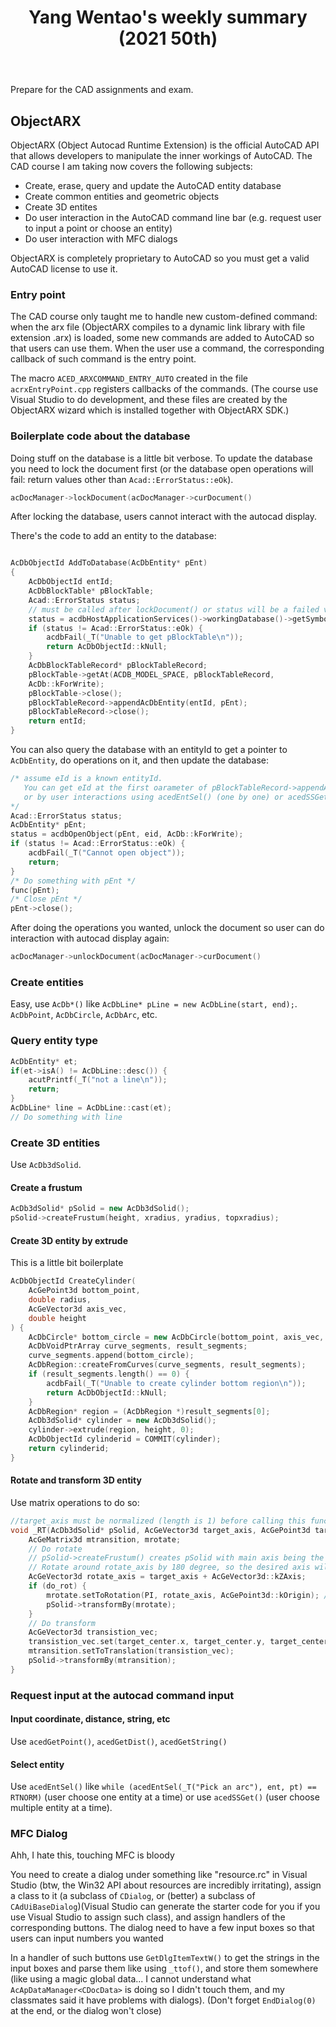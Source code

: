 ﻿---
layout: post
title: "Yang Wentao's weekly summary (2021 50th)"
---
<!-- This Source Code Form is subject to the terms of the Mozilla Public
   - License, v. 2.0. If a copy of the MPL was not distributed with this
   - file, You can obtain one at https://mozilla.org/MPL/2.0/. -->
Prepare for the CAD assignments and exam.

## ObjectARX
ObjectARX (Object Autocad Runtime Extension) is the official AutoCAD API that allows developers to manipulate the inner workings of AutoCAD. The CAD course I am taking now covers the following subjects:
* Create, erase, query and update the AutoCAD entity database
* Create common entities and geometric objects
* Create 3D entites
* Do user interaction in the AutoCAD command line bar (e.g. request user to input a point or choose an entity)
* Do user interaction with MFC dialogs

ObjectARX is completely proprietary to AutoCAD so you must get a valid AutoCAD license to use it.

### Entry point
The CAD course only taught me to handle new custom-defined command: when the arx file (ObjectARX compiles to a dynamic link library with file extension .arx) is loaded, some new commands are added to AutoCAD so that users can use them. When the user use a command, the corresponding callback of such command is the entry point.

The macro `ACED_ARXCOMMAND_ENTRY_AUTO` created in the file `acrxEntryPoint.cpp` registers callbacks of the commands. (The course use Visual Studio to do development, and these files are created by the ObjectARX wizard which is installed together with ObjectARX SDK.)

### Boilerplate code about the database
Doing stuff on the database is a little bit verbose. To update the database you need to lock the document first (or the database open operations will fail: return values other than `Acad::ErrorStatus::eOk`). 
```cpp
acDocManager->lockDocument(acDocManager->curDocument()
```
After locking the database, users cannot interact with the autocad display. 

There's the code to add an entity to the database:

```cpp

AcDbObjectId AddToDatabase(AcDbEntity* pEnt)
{
    AcDbObjectId entId;
    AcDbBlockTable* pBlockTable;
    Acad::ErrorStatus status;
    // must be called after lockDocument() or status will be a failed value
	status = acdbHostApplicationServices()->workingDatabase()->getSymbolTable(pBlockTable, AcDb::kForWrite);
    if (status != Acad::ErrorStatus::eOk) {
        acdbFail(_T("Unable to get pBlockTable\n"));
		return AcDbObjectId::kNull;
	}
    AcDbBlockTableRecord* pBlockTableRecord;
    pBlockTable->getAt(ACDB_MODEL_SPACE, pBlockTableRecord,
    AcDb::kForWrite);
    pBlockTable->close();
    pBlockTableRecord->appendAcDbEntity(entId, pEnt);
    pBlockTableRecord->close();
    return entId;
}
```

You can also query the database with an entityId to get a pointer to `AcDbEntity`, do operations on it, and then update the database:
```cpp
/* assume eId is a known entityId.
   You can get eId at the first oarameter of pBlockTableRecord->appendAcDbEntity(), 
   or by user interactions using acedEntSel() (one by one) or acedSSGet() (multiple) to get a ads_name and then use acdbGetObjectId()
*/
Acad::ErrorStatus status;
AcDbEntity* pEnt;
status = acdbOpenObject(pEnt, eid, AcDb::kForWrite);
if (status != Acad::ErrorStatus::eOk) {
	acdbFail(_T("Cannot open object"));
	return;
}
/* Do something with pEnt */
func(pEnt);
/* Close pEnt */
pEnt->close();
```

After doing the operations you wanted, unlock the document so user can do interaction with autocad display again:
```cpp
acDocManager->unlockDocument(acDocManager->curDocument()
```

### Create entities
Easy, use `AcDb*()` like `AcDbLine* pLine = new AcDbLine(start, end);`.
`AcDbPoint`, `AcDbCircle`, `AcDbArc`, etc.

### Query entity type
```cpp
AcDbEntity* et;
if(et->isA() != AcDbLine::desc()) {
    acutPrintf(_T("not a line\n"));
    return;
}
AcDbLine* line = AcDbLine::cast(et);
// Do something with line
```

### Create 3D entities
Use `AcDb3dSolid`.

#### Create a frustum
```cpp
AcDb3dSolid* pSolid = new AcDb3dSolid();
pSolid->createFrustum(height, xradius, yradius, topxradius);
```

#### Create 3D entity by extrude
This is a little bit boilerplate
```cpp
AcDbObjectId CreateCylinder(
	AcGePoint3d bottom_point,
	double radius,
	AcGeVector3d axis_vec,
	double height
) {
	AcDbCircle* bottom_circle = new AcDbCircle(bottom_point, axis_vec, radius);
	AcDbVoidPtrArray curve_segments, result_segments;
	curve_segments.append(bottom_circle);
	AcDbRegion::createFromCurves(curve_segments, result_segments);
	if (result_segments.length() == 0) {
		acdbFail(_T("Unable to create cylinder bottom region\n"));
		return AcDbObjectId::kNull;
	}
	AcDbRegion* region = (AcDbRegion *)result_segments[0];
	AcDb3dSolid* cylinder = new AcDb3dSolid();
	cylinder->extrude(region, height, 0);
	AcDbObjectId cylinderid = COMMIT(cylinder);
	return cylinderid;
}
```

#### Rotate and transform 3D entity
Use matrix operations to do so:
```cpp
//target_axis must be normalized (length is 1) before calling this function
void _RT(AcDb3dSolid* pSolid, AcGeVector3d target_axis, AcGePoint3d target_center, bool do_rot) {
	AcGeMatrix3d mtransition, mrotate;
	// Do rotate
	// pSolid->createFrustum() creates pSolid with main axis being the Zaxis
	// Rotate around rotate_axis by 180 degree, so the desired axis will be target_axis
	AcGeVector3d rotate_axis = target_axis + AcGeVector3d::kZAxis;
	if (do_rot) {
		mrotate.setToRotation(PI, rotate_axis, AcGePoint3d::kOrigin); //Rotate around rotate_axis by 180 degree
		pSolid->transformBy(mrotate); 
	}
	// Do transform
	AcGeVector3d transistion_vec;
	transistion_vec.set(target_center.x, target_center.y, target_center.z);
	mtransition.setToTranslation(transistion_vec); 
	pSolid->transformBy(mtransition);
}
```

### Request input at the autocad command input

#### Input coordinate, distance, string, etc
Use `acedGetPoint()`, `acedGetDist()`, `acedGetString()`

#### Select entity
Use `acedEntSel()` like `while (acedEntSel(_T("Pick an arc"), ent, pt) == RTNORM)` (user choose one entity at a time) or use `acedSSGet()` (user choose multiple entity at a time).

### MFC Dialog
Ahh, I hate this, touching MFC is bloody

You need to create a dialog under something like "resource.rc" in Visual Studio (btw, the Win32 API about resources are incredibly irritating), assign a class to it (a subclass of `CDialog`, or (better) a subclass of `CAdUiBaseDialog`)(Visual Studio can generate the starter code for you if you use Visual Studio to assign such class), and assign handlers of the corresponding buttons. The dialog need to have a few input boxes so that users can input numbers you wanted

In a handler of such buttons use `GetDlgItemTextW()` to get the strings in the input boxes and parse them like using `_ttof()`, and store them somewhere (like using a magic global data... I cannot understand what `AcApDataManager<CDocData>` is doing so I didn't touch them, and my classmates said it have problems with dialogs). (Don't forget `EndDialog(0)` at the end, or the dialog won't close)

